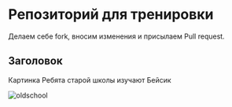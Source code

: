 # Репозиторий для тренировки

Делаем себе fork, вносим изменения и присылаем Pull request.

## Заголовок

Картинка Ребята старой школы изучают Бейсик



![oldschool](oldschool.jpg)